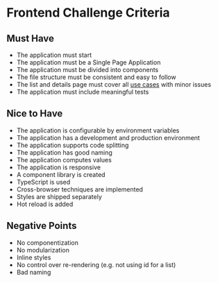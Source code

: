 # Frontend Challenge Criteria

## Must Have

- The application must start
- The application must be a Single Page Application
- The application must be divided into components
- The file structure must be consistent and easy to follow
- The list and details page must cover all [use cases](README.md#use-cases) with minor issues
- The application must include meaningful tests

## Nice to Have

- The application is configurable by environment variables
- The application has a development and production environment
- The application supports code splitting
- The application has good naming
- The application computes values
- The application is responsive
- A component library is created
- TypeScript is used
- Cross-browser techniques are implemented
- Styles are shipped separately
- Hot reload is added

## Negative Points

- No componentization
- No modularization
- Inline styles
- No control over re-rendering (e.g. not using id for a list)
- Bad naming
